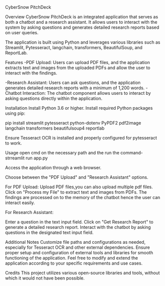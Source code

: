 CyberSnow PitchDeck

Overview
CyberSnow PitchDeck is an integrated application that serves as both a chatbot and a research assistant. 
It allows users to interact with the system by asking questions and generates detailed research reports based on user queries. 

The application is built using Python and leverages various libraries such as Streamlit, Pytesseract, langchain, transformers, BeautifulSoup, 
and ReportLab.

Features
-PDF Upload: Users can upload PDF files, and the application extracts text and images from the uploaded PDFs and allow the user to interact with
the findings.

-Research Assistant: Users can ask questions, and the application generates detailed research reports with a minimum of 1,200 words.
-Chatbot Interaction: The chatbot component allows users to interact by asking questions directly within the application.


Installation
Install Python 3.6 or higher.
Install required Python packages using pip:

pip install streamlit pytesseract python-dotenv PyPDF2 pdf2image langchain transformers beautifulsoup4 reportlab

Ensure Tesseract OCR is installed and properly configured for pytesseract to work.

Usage
open cmd on the necessary path and the run the command-
strreamlit run app.py

Access the application through a web browser.

Choose between the "PDF Upload" and "Research Assistant" options.

For PDF Upload:
Upload PDF files,you can also upload multiple pdf files.
Click on "Process my File" to extract text and images from PDFs.
The findings are processed on to the memory of the chatbot hence the user can interact easily.

For Research Assistant:

Enter a question in the text input field.
Click on "Get Research Report" to generate a detailed research report.
Interact with the chatbot by asking questions in the designated text input field.

Additional Notes
Customize file paths and configurations as needed, especially for Tesseract OCR and other external dependencies.
Ensure proper setup and configuration of external tools and libraries for smooth functioning of the application.
Feel free to modify and extend the application according to your specific requirements and use cases.

Credits
This project utilizes various open-source libraries and tools, without which it would not have been possible.
